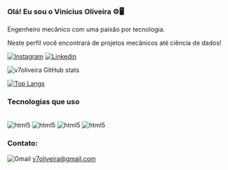 ### Olá! Eu sou o Vinicius Oliveira ⚙️🖥️

Engenheiro mecânico com uma paixão por tecnologia.

Neste perfil você encontrará de projetos mecânicos até ciência de dados!


[![Instagram](https://img.shields.io/badge/Instagram-E4405F?style=for-the-badge&logo=instagram&logoColor=white)](https://www.instagram.com/v96_projetos/)
[![Linkedin](https://img.shields.io/badge/LinkedIn-0077B5?style=for-the-badge&logo=linkedin&logoColor=white)](https://www.linkedin.com/in/engenheirovini/)


![v7oliveira GitHub stats](https://github-readme-stats.vercel.app/api?username=v7oliveira&show_icons=true&theme=tokyonight)


[![Top Langs](https://github-readme-stats.vercel.app/api/top-langs/?username=v7oliveira)](https://github.com/anuraghazra/github-readme-stats)

### Tecnologias que uso

<div style="display: inline_block"><br/>
    <img align="center" alt="html5" src="https://img.shields.io/badge/Python-3776AB?style=for-the-badge&logo=python&logoColor=white"/>
    <img align="center" alt="html5" src="https://img.shields.io/badge/MySQL-005C84?style=for-the-badge&logo=mysql&logoColor=white"/>
    <img align="center" alt="html5" src="https://img.shields.io/badge/Amazon_AWS-232F3E?style=for-the-badge&logo=amazon-aws&logoColor=white"/>
    <img align="center" alt="html5" src="https://img.shields.io/badge/Microsoft_Excel-217346?style=for-the-badge&logo=microsoft-excel&logoColor=white"/>
</div>



### Contato:

![Gmail](https://img.shields.io/badge/Gmail-D14836?style=for-the-badge&logo=gmail&logoColor=white) v7oliveira@gmail.com



